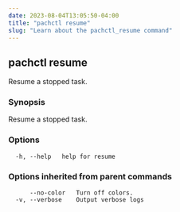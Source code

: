 ```yaml
---
date: 2023-08-04T13:05:50-04:00
title: "pachctl resume"
slug: "Learn about the pachctl_resume command"
---
```


## pachctl resume

Resume a stopped task.

### Synopsis

Resume a stopped task.

### Options

```
  -h, --help   help for resume
```

### Options inherited from parent commands

```
      --no-color   Turn off colors.
  -v, --verbose    Output verbose logs
```

